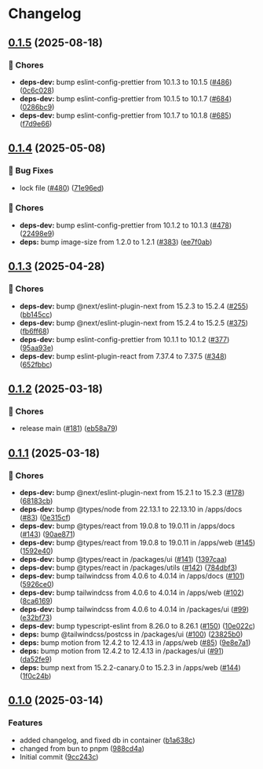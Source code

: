 # Changelog

## [0.1.5](https://github.com/CaptainPowerTurtle/teck-website-monorepo/compare/eslint-config@v0.1.4...eslint-config@v0.1.5) (2025-08-18)


### 🧹 Chores

* **deps-dev:** bump eslint-config-prettier from 10.1.3 to 10.1.5 ([#486](https://github.com/CaptainPowerTurtle/teck-website-monorepo/issues/486)) ([0c6c028](https://github.com/CaptainPowerTurtle/teck-website-monorepo/commit/0c6c02868370658b0693ffda528167b87195ee83))
* **deps-dev:** bump eslint-config-prettier from 10.1.5 to 10.1.7 ([#684](https://github.com/CaptainPowerTurtle/teck-website-monorepo/issues/684)) ([0286bc9](https://github.com/CaptainPowerTurtle/teck-website-monorepo/commit/0286bc944897f7cf95ad916c2596cf89fd0ddaf7))
* **deps-dev:** bump eslint-config-prettier from 10.1.7 to 10.1.8 ([#685](https://github.com/CaptainPowerTurtle/teck-website-monorepo/issues/685)) ([f7d9e66](https://github.com/CaptainPowerTurtle/teck-website-monorepo/commit/f7d9e66864df775fd6bab46f2947fbb59a5a0138))

## [0.1.4](https://github.com/CaptainPowerTurtle/teck-website-monorepo/compare/eslint-config@v0.1.3...eslint-config@v0.1.4) (2025-05-08)


### 🐛 Bug Fixes

* lock file ([#480](https://github.com/CaptainPowerTurtle/teck-website-monorepo/issues/480)) ([71e96ed](https://github.com/CaptainPowerTurtle/teck-website-monorepo/commit/71e96ed9a2d560ba38a52a24b3364733e7564250))


### 🧹 Chores

* **deps-dev:** bump eslint-config-prettier from 10.1.2 to 10.1.3 ([#478](https://github.com/CaptainPowerTurtle/teck-website-monorepo/issues/478)) ([22498e9](https://github.com/CaptainPowerTurtle/teck-website-monorepo/commit/22498e9497fb7d657891b98c38033fd10a06d3cb))
* **deps:** bump image-size from 1.2.0 to 1.2.1 ([#383](https://github.com/CaptainPowerTurtle/teck-website-monorepo/issues/383)) ([ee7f0ab](https://github.com/CaptainPowerTurtle/teck-website-monorepo/commit/ee7f0ab98ec2f57fb26da2942d83ec768bc4da3e))

## [0.1.3](https://github.com/CaptainPowerTurtle/teck-website-monorepo/compare/eslint-config@v0.1.2...eslint-config@v0.1.3) (2025-04-28)


### 🧹 Chores

* **deps-dev:** bump @next/eslint-plugin-next from 15.2.3 to 15.2.4 ([#255](https://github.com/CaptainPowerTurtle/teck-website-monorepo/issues/255)) ([bb145cc](https://github.com/CaptainPowerTurtle/teck-website-monorepo/commit/bb145ccbf2bd77702f5de744bea68600bcbb76b3))
* **deps-dev:** bump @next/eslint-plugin-next from 15.2.4 to 15.2.5 ([#375](https://github.com/CaptainPowerTurtle/teck-website-monorepo/issues/375)) ([fb6ff68](https://github.com/CaptainPowerTurtle/teck-website-monorepo/commit/fb6ff6844df048df012a5dae10f912e892ca73d5))
* **deps-dev:** bump eslint-config-prettier from 10.1.1 to 10.1.2 ([#377](https://github.com/CaptainPowerTurtle/teck-website-monorepo/issues/377)) ([95aa93e](https://github.com/CaptainPowerTurtle/teck-website-monorepo/commit/95aa93e7ed409c95e660980a022b4d52d917d2fa))
* **deps-dev:** bump eslint-plugin-react from 7.37.4 to 7.37.5 ([#348](https://github.com/CaptainPowerTurtle/teck-website-monorepo/issues/348)) ([652fbbc](https://github.com/CaptainPowerTurtle/teck-website-monorepo/commit/652fbbc0083140d74697ec64796cb937ffc78647))

## [0.1.2](https://github.com/CaptainPowerTurtle/teck-website-monorepo/compare/eslint-config@v0.1.1...eslint-config@v0.1.2) (2025-03-18)


### 🧹 Chores

* release main ([#181](https://github.com/CaptainPowerTurtle/teck-website-monorepo/issues/181)) ([eb58a79](https://github.com/CaptainPowerTurtle/teck-website-monorepo/commit/eb58a791eca03577168c84a55ce853ccf3ed8600))

## [0.1.1](https://github.com/CaptainPowerTurtle/teck-website-monorepo/compare/eslint-config@v0.1.0...eslint-config@v0.1.1) (2025-03-18)


### 🧹 Chores

* **deps-dev:** bump @next/eslint-plugin-next from 15.2.1 to 15.2.3 ([#178](https://github.com/CaptainPowerTurtle/teck-website-monorepo/issues/178)) ([68183cb](https://github.com/CaptainPowerTurtle/teck-website-monorepo/commit/68183cbba3b71ef5a01ab9d70b2118640777fd25))
* **deps-dev:** bump @types/node from 22.13.1 to 22.13.10 in /apps/docs ([#83](https://github.com/CaptainPowerTurtle/teck-website-monorepo/issues/83)) ([0e315cf](https://github.com/CaptainPowerTurtle/teck-website-monorepo/commit/0e315cf30cc3e0f8e5ab9cb839f0c5e2935dd287))
* **deps-dev:** bump @types/react from 19.0.8 to 19.0.11 in /apps/docs ([#143](https://github.com/CaptainPowerTurtle/teck-website-monorepo/issues/143)) ([90ae871](https://github.com/CaptainPowerTurtle/teck-website-monorepo/commit/90ae87160c970af9bf97901fd72c649a7caa78e4))
* **deps-dev:** bump @types/react from 19.0.8 to 19.0.11 in /apps/web ([#145](https://github.com/CaptainPowerTurtle/teck-website-monorepo/issues/145)) ([1592e40](https://github.com/CaptainPowerTurtle/teck-website-monorepo/commit/1592e40ce7f249da444c7398ada849f0fa6a7804))
* **deps-dev:** bump @types/react in /packages/ui ([#141](https://github.com/CaptainPowerTurtle/teck-website-monorepo/issues/141)) ([1397caa](https://github.com/CaptainPowerTurtle/teck-website-monorepo/commit/1397caa0c60ff31493f15e6a78e201090f941582))
* **deps-dev:** bump @types/react in /packages/utils ([#142](https://github.com/CaptainPowerTurtle/teck-website-monorepo/issues/142)) ([784dbf3](https://github.com/CaptainPowerTurtle/teck-website-monorepo/commit/784dbf3f8b694657ee5d34d20fbaffaf65dadbd9))
* **deps-dev:** bump tailwindcss from 4.0.6 to 4.0.14 in /apps/docs ([#101](https://github.com/CaptainPowerTurtle/teck-website-monorepo/issues/101)) ([5926ce0](https://github.com/CaptainPowerTurtle/teck-website-monorepo/commit/5926ce021b3fb66a252a8c7f5b8274134329ea41))
* **deps-dev:** bump tailwindcss from 4.0.6 to 4.0.14 in /apps/web ([#102](https://github.com/CaptainPowerTurtle/teck-website-monorepo/issues/102)) ([8ca6169](https://github.com/CaptainPowerTurtle/teck-website-monorepo/commit/8ca6169db42c6e084af327f1a5da602c20319b5c))
* **deps-dev:** bump tailwindcss from 4.0.6 to 4.0.14 in /packages/ui ([#99](https://github.com/CaptainPowerTurtle/teck-website-monorepo/issues/99)) ([e32bf73](https://github.com/CaptainPowerTurtle/teck-website-monorepo/commit/e32bf7321189e4c34ce33e45252c8bf29bdac068))
* **deps-dev:** bump typescript-eslint from 8.26.0 to 8.26.1 ([#150](https://github.com/CaptainPowerTurtle/teck-website-monorepo/issues/150)) ([10e022c](https://github.com/CaptainPowerTurtle/teck-website-monorepo/commit/10e022ca9312409db8ea831418e6c9bd1bb66919))
* **deps:** bump @tailwindcss/postcss in /packages/ui ([#100](https://github.com/CaptainPowerTurtle/teck-website-monorepo/issues/100)) ([23825b0](https://github.com/CaptainPowerTurtle/teck-website-monorepo/commit/23825b09b8477d5ee4addd3c4248956fecb46a12))
* **deps:** bump motion from 12.4.2 to 12.4.13 in /apps/web ([#85](https://github.com/CaptainPowerTurtle/teck-website-monorepo/issues/85)) ([9e8e7a1](https://github.com/CaptainPowerTurtle/teck-website-monorepo/commit/9e8e7a101e93c1922284b003fd50b22d41ab5bf2))
* **deps:** bump motion from 12.4.2 to 12.4.13 in /packages/ui ([#91](https://github.com/CaptainPowerTurtle/teck-website-monorepo/issues/91)) ([da52fe9](https://github.com/CaptainPowerTurtle/teck-website-monorepo/commit/da52fe96757e97d4d3cfb277e7d85d6209949d53))
* **deps:** bump next from 15.2.2-canary.0 to 15.2.3 in /apps/web ([#144](https://github.com/CaptainPowerTurtle/teck-website-monorepo/issues/144)) ([1f0c24b](https://github.com/CaptainPowerTurtle/teck-website-monorepo/commit/1f0c24b887ddb1a1f498a643a15b573a825cff5a))

## [0.1.0](https://github.com/CaptainPowerTurtle/teck-website-monorepo/compare/eslint-config@v0.0.1...eslint-config@v0.1.0) (2025-03-14)


### Features

* added changelog, and fixed db in container ([b1a638c](https://github.com/CaptainPowerTurtle/teck-website-monorepo/commit/b1a638c392ccca6fe80bb0723f5b602ace5e2e36))
* changed from bun to pnpm ([988cd4a](https://github.com/CaptainPowerTurtle/teck-website-monorepo/commit/988cd4a2e09e64eea9713c7edd043041f991edef))
* Initial commit ([9cc243c](https://github.com/CaptainPowerTurtle/teck-website-monorepo/commit/9cc243c16242a4910b53bc075e2094bd2f5837e2))
